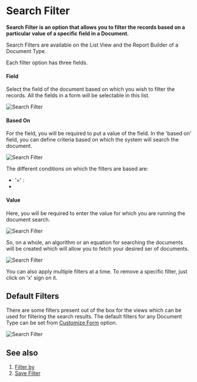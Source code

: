 <!-- add-breadcrumbs -->
# Search Filter

**Search Filter is an option that allows you to filter the records based on a particular value of a specific field in a Document.**

Search Filters are available on the List View and the Report Builder of a Document Type.

Each filter option has three fields.

#### Field

Select the field of the document based on which you wish to filter the records. All the fields in a form will be selectable in this list.

![Search Filter](/docs/v12/assets/img/using-erpnext/using-search-filer-1.png)

#### Based On

For the field, you will be required to put a value of the field. In the 'based on' field, you can define criteria based on which the system will search the document.

![Search Filter](/docs/v12/assets/img/using-erpnext/using-search-filter-2.png)

The different conditions on which the filters are based are:

* '=' :
*

#### Value

Here, you will be required to enter the value for which you are running the document search.

![Search Filter](/docs/v12/assets/img/using-erpnext/using-search-filter-3.png)

So, on a whole, an algorithm or an equation for searching the documents will be created which will allow you to fetch your desired ser of documents.

![Search Filter](/docs/v12/assets/img/using-erpnext/using-search-filter.gif)

You can also apply multiple filters at a time. To remove a specific filter, just click on 'x' sign on it.

## Default Filters

There are some filters present out of the box for the views which can be used for filtering the search results. The default filters for any Document Type can be set from [Customize Form](/docs/v12/user/manual/en/customize-erpnext/custom-field#12-more-properties) option.

![Search Filter](/docs/v12/assets/img/using-erpnext/using-search-filter-4.png)

## See also

1. [Filter by](/docs/v12/user/manual/en/using-erpnext/filter-by)
1. [Save Filter](/docs/v12/user/manual/en/using-erpnext/save-filter)

<!-- markdown -->
